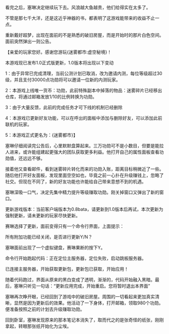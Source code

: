看完之后，塞琳决定继续玩下去。风浪越大鱼越贵，他们给得实在太多了。

不管是那七千大洋，还是这近乎神器的书，都表明了这游戏能带来的收益不止一点。

重新戴好超梦，出现在面前的不是熟悉的破旧房屋，而是开始时的那片白色空间。面前突然弹出一则公告。

【亲爱的玩家您好。感谢您游玩{迷雾都市:虚空秘境}！

本游戏现已发布1.0正式版更新，1.0版本将出现以下变动

1：由于异常已完成清理，当前公测计划已取消，改为邀请内测，每位等级超过30级，并且支付30000点功勋将可以邀请一位新的内测玩家。

2：本游戏上线唯一货币：功勋，此前特殊副本中掉落的物品：迷雾碎片已经移出仓库，将通过邮箱发放1/10的比例转换为功勋。

3：由于大量反馈，此前的完成任务才可下线的机制已经删除

4：本游戏已更新好友功能，可以在呼出的面板中添加与删除好友，可以添加此前联机的玩家。

5：本游戏正式更名为：{迷雾都市}】

塞琳仔细阅读完公告后，心里默默盘算起来。三万功勋可不是小数目，但要是能拉人进来，或许能组建起更强大的团队获取更多利益。他打开自己的属性面板查看功勋值，还远远不够。

接着他又查看邮件，看到迷雾碎片转化而来的功勋入账，距离目标稍微近了一些。随后他打开好友面板，发现里面空空如也，毕竟之前一心扑在升级赚钱上，忽略了社交。但现在不同了，新的好友功能也许能给自己带来意想不到的机遇。

塞琳深吸一口气，决定先集中精力提升等级赚取功勋。刚关掉窗口又弹出了新的窗口。

更新游戏版本：当前客户端版本为0.8bata，请更新到1.0版本后再试，本次更新为强制更新，请未更新的玩家尽快更新。

赛琳选择了更新，面前变得只有一个命令行界面，上面提示：

所有附加功能已经关闭，是否进行更新Y/N？

塞琳面前出现了一个虚拟键盘，赛琳果断的按下Y。

命令行开始跑起代码：正在定位主服务器，定位失败，启动跳板服务器。

已连接主服务器，开始获取更新包，更新包已获取，开始应用！

随着代码跑过，界面从原来的黑白变成了透明，渐渐的，代码开始融入黑暗。最后，塞琳只听见一句话：“更新应用完成，开始重启。您将暂时退出本界面”

塞琳再次睁开眼，已经回到了游戏中的破旧房屋。周围的一切看起来更加真实清晰，显然是因为更新后的效果。他活动了一下身体，打开邮箱，领取980个功勋。便准备按照之前的计划去升级赚取功勋。

回到卧室，塞琳发现原来的那本笔记本消失了，取而代之的是张奇怪的纸张，刚刚拿起，转眼那张纸开始化为尘埃。